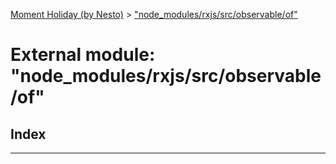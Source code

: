 [Moment Holiday (by Nesto)](../README.md) > ["node_modules/rxjs/src/observable/of"](../modules/_node_modules_rxjs_src_observable_of_.md)

# External module: "node_modules/rxjs/src/observable/of"

## Index

---

